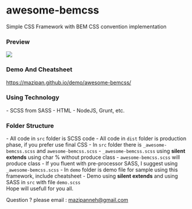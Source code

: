 # awesome-bemcss
Simple CSS Framework with BEM CSS convention implementation

<h3>Preview</h3>
<img src="http://i1176.photobucket.com/albums/x322/mazipanneh/awesome-bemcss_zpsrlpgn4yj.png" />

<h3>Demo And Cheatsheet</h3>
<a href="https://mazipan.github.io/demo/awesome-bemcss/">https://mazipan.github.io/demo/awesome-bemcss/</a>

<h3>Using Technology</h3>
- SCSS from SASS 
- HTML
- NodeJS, Grunt, etc.

<h3>Folder Structure</h3>
- All code in <code>src</code> folder is SCSS code
- All code in <code>dist</code> folder is production phase, if you prefer use final CSS
- In <code>src</code> folder there is <code>_awesome-bemcss.scss</code> and <code>awesome-bemcss.scss</code>
- <code>_awesome-bemcss.scss</code> using <strong>silent extends</strong> using char % without produce class
- <code>awesome-bemcss.scss</code> will produce class
- If you fluent with pre-processor SASS, I suggest using <code>_awesome-bemcss.scss</code>
- In <code>demo</code> folder is demo file for sample using this framework, include cheatsheet
- Demo using <strong>silent extends</strong> and using SASS in <code>src</code> with file <code>demo.scss</code>

</br>
Hope will usefull for you all.</br>

Question ? please email : mazipanneh@gmail.com
